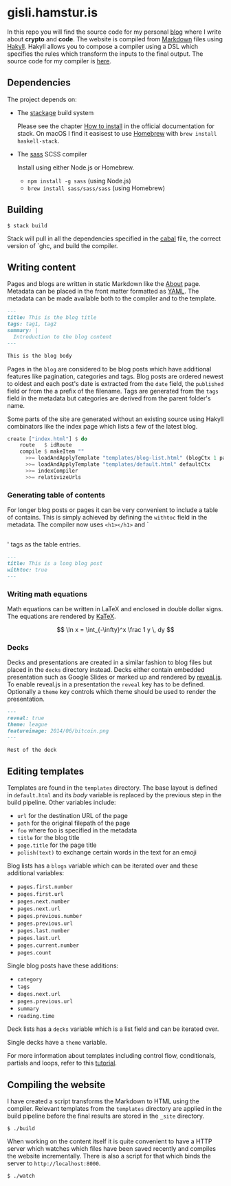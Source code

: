 # gisli.hamstur.is

In this repo you will find the source code for my personal [blog](https://gisli.hamstur.is) where I write about **crypto** and **code**. The website is compiled from [Markdown](https://daringfireball.net/projects/markdown/) files using [Hakyll](https://jaspervdj.be/hakyll/). Hakyll allows you to compose a compiler using a DSL which specifies the rules which transform the inputs to the final output. The source code for my compiler is [here](blog.hs).


## Dependencies

The project depends on:

-  The [stackage](https://www.stackage.org/) build system 

    Please see the chapter [How to install](https://docs.haskellstack.org/en/stable/README/#how-to-install) in the official documentation for stack. On macOS I find it easisest to use [Homebrew](https://brew.sh/) with `brew install haskell-stack`.

- The [sass](https://sass-lang.com/install) SCSS compiler

  Install using either Node.js or Homebrew.

  - `npm install -g sass` (using Node.js) 
  - `brew install sass/sass/sass` (using Homebrew)

## Building

~~~
$ stack build
~~~

Stack will pull in all the dependencies specified in the [cabal](blog.cabal) file, the correct version of `ghc, and build the compiler.


## Writing content

Pages and blogs are written in static Markdown like the [About](about.md) page. Metadata can be placed in the front matter formatted as [YAML](https://yaml.org/). The metadata can be made available both to the compiler and to the template.

~~~markdown
---
title: This is the blog title
tags: tag1, tag2
summary: |
  Introduction to the blog content
---

This is the blog body
~~~

Pages in the `blog` are considered to be blog posts which have additional features like pagination, categories and tags. Blog posts are ordered newest to oldest and each post's date is extracted from the `date` field, the `published` field or from the a prefix of the filename. Tags are generated from the `tags` field in the metadata but categories are derived from the parent folder's name.

Some parts of the site are generated without an existing source using Hakyll combinators like the index page which lists a few of the latest blog. 

~~~haskell
create ["index.html"] $ do
    route   $ idRoute
    compile $ makeItem ""
      >>= loadAndApplyTemplate "templates/blog-list.html" (blogCtx 1 pages categories tags)
      >>= loadAndApplyTemplate "templates/default.html" defaultCtx 
      >>= indexCompiler
      >>= relativizeUrls
~~~

### Generating table of contents

For longer blog posts or pages it can be very convenient to include a table of contains. This is simply achieved by defining the `withtoc` field in the metadata. The compiler now uses `<h1></h1>` and `<h2></h2>' tags as the table entries.

~~~markdown
---
title: This is a long blog post
withtoc: true
---
~~~

### Writing math equations

Math equations can be written in LaTeX and enclosed in double dollar signs. The equations are rendered by [KaTeX](https://katex.org/).

$$ \ln x = \int_{-\infty}^x \frac 1 y \, dy  $$

### Decks

Decks and presentations are created in a similar fashion to blog files but placed in the `decks` directory instead. Decks either contain embedded presentation such as Google Slides or marked up and rendered by [reveal.js](https://revealjs.com/). To enable reveal.js in a presentation the `reveal` key has to be defined. Optionally a `theme` key controls which theme should be used to render the presentation.

~~~markdown
---
reveal: true
theme: league
featureimage: 2014/06/bitcoin.png
---

Rest of the deck
~~~

## Editing templates

Templates are found in the `templates` directory. The base layout is defined in `default.html` and its $body$ variable is replaced by the previous step in the build pipeline. Other variables include:

- `url` for the destination URL of the page
- `path` for the original filepath of the page
- `foo` where foo is specified in the metadata
- `title` for the blog title
- `page.title` for the page title
- `polish(text)` to exchange certain words in the text for an emoji

Blog lists has a `blogs` variable which can be iterated over and these additional variables:

- `pages.first.number`   
- `pages.first.url`      
- `pages.next.number`    
- `pages.next.url`       
- `pages.previous.number`
- `pages.previous.url`   
- `pages.last.number`    
- `pages.last.url`       
- `pages.current.number` 
- `pages.count`          

Single blog posts have these additions:

- `category`
- `tags`
- `dages.next.url`
- `pages.previous.url`
- `summary`
- `reading.time`

Deck lists has a `decks` variable which is a list field and can be iterated over.

Single decks have a `theme` variable.

For more information about templates including control flow, conditionals, partials and loops, refer to this [tutorial](https://jaspervdj.be/hakyll/tutorials/04-compilers.html).


## Compiling the website

I have created a script transforms the Markdown to HTML using the compiler. Relevant templates from the `templates` directory are applied in the build pipeline before the final results are stored in the `_site` directory. 

~~~
$ ./build
~~~

When working on the content itself it is quite convenient to have a HTTP server which watches which files have been saved recently and compiles the website incrementally. There is also a script for that which binds the server to `http://localhost:8000`.

~~~
$ ./watch
~~~

